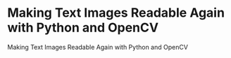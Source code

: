 # Making Text Images Readable Again with Python and OpenCV
 Making Text Images Readable Again with Python and OpenCV
